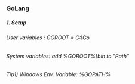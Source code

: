 ### GoLang
##### 1. Setup
###### User variables  : GOROOT = C:\Go
###### System variables: add %GOROOT%\bin to "Path"
###### Tip1) Windows Env. Variable: %GOPATH%


